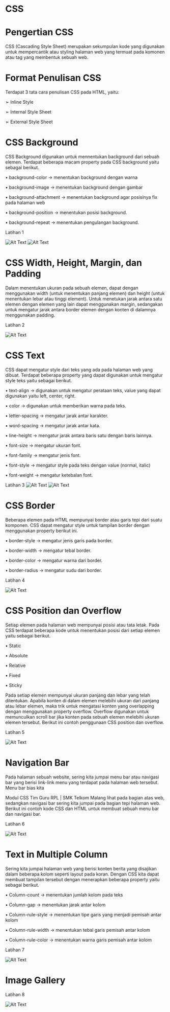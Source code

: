 # CSS

# Pengertian CSS

CSS (Cascading Style Sheet) merupakan sekumpulan kode yang digunakan
untuk mempercantik atau styling halaman web yang termuat pada komonen atau tag
yang membentuk sebuah web.

# Format Penulisan CSS

Terdapat 3 tata cara penulisan CSS pada HTML, yaitu:

➢ Inline Style

➢ Internal Style Sheet

➢ External Style Sheet

# CSS Background

CSS Background digunakan untuk mennentukan background dari sebuah elemen.
Terdapat beberapa macam property pada CSS background yaitu sebagai berikut.

• background-color → menentukan background dengan warna

• background-image → menentukan background dengan gambar

• background-attachment → menentukan background agar posisinya fix pada
halaman web

• background-position → menentukan posisi background.

• background-repeat → menentukan pengulangan background.

Latihan 1

![Alt Text](https://github.com/necha28/CSS/blob/master/lat1.1.PNG)
![Alt Text](https://github.com/necha28/CSS/blob/master/lat1.2.PNG)

# CSS Width, Height, Margin, dan Padding

Dalam menentukan ukuran pada sebuah elemen, dapat dengan menggunakan
width (untuk menentukan panjang elemen) dan height (untuk menentukan lebar
atau tinggi element). Untuk menetukan jarak antara satu elemen dengan elemen
yang lain dapat menggunakan margin, sedangakan untuk mengatur jarak antara
border elemen dengan konten di dalamnya menggunakan padding.

Latihan 2

![Alt Text](https://github.com/necha28/CSS/blob/master/lat2.PNG)

# CSS Text

CSS dapat mengatur style dari teks yang ada pada halaman web yang dibuat.
Terdapat beberapa property yang dapat digunakan untuk mengatur style teks yaitu
sebagai berikut.

• text-align → digunakan untuk mengatur perataan teks, value yang dapat
digunakan yaitu left, center, right.

• color → digunakan untuk memberikan warna pada teks.

• letter-spacing → mengatur jarak antar karakter.

• word-spacing → mengatur jarak antar kata.

• line-height → mengatur jarak antara baris satu dengan baris lainnya.

• font-size → mengatur ukuran font.

• font-family → mengatur jenis font.

• font-style → mengatur style pada teks dengan value (normal, italic)

• font-weight → mengatur ketebalan font.

Latihan 3
![Alt Text](https://github.com/necha28/CSS/blob/master/lat3.1.PNG)
![Alt Text](https://github.com/necha28/CSS/blob/master/lat3.2.PNG)

# CSS Border

Beberapa elemen pada HTML mempunyai border atau garis tepi dari suatu
komponen. CSS dapat mengatur style untuk tampilan border dengan
menggunakan property berikut ini.

• border-style → mengatur jenis garis pada border.

• border-width → mengatur tebal border.

• border-color → mengatur warna dari border.

• border-radius → mengatur sudu dari border.

Latihan 4

![Alt Text](https://github.com/necha28/CSS/blob/master/lat4.PNG)

# CSS Position dan Overflow

Setiap elemen pada halaman web mempunyai posisi atau tata letak. Pada CSS
terdapat beberapa kode untuk menentukan posisi dari setiap elemen yaitu sebagai
berikut.

• Static

• Absolute

• Relative

• Fixed

• Sticky

Pada setiap elemen mempunyai ukuran panjang dan lebar yang telah ditentukan.
Apabila konten di dalam elemen melebihi ukuran dari panjang atau lebar elemen,
maka trik untuk mengatasi konten yang overlapping dengan menggunakan property
overflow. Overflow digunakan untuk memunculkan scroll bar jika konten pada
sebuah elemen melebihi ukuran elemen tersebut. Berikut ini contoh penggunaan
CSS position dan overflow.

Latihan 5

![Alt Text](https://github.com/necha28/CSS/blob/master/lat5.PNG)

# Navigation Bar

Pada halaman sebuah website, sering kita jumpai menu bar atau navigasi bar yang
berisi link-link menu yang terdapat pada halaman web tersebut. Menu bar bias kita

Modul CSS Tim Guru RPL | SMK Telkom Malang
lihat pada bagian atas web, sedangkan navigasi bar sering kita jumpai pada bagian
tepi halaman web. Berikut ini contoh kode CSS dan HTML untuk membuat sebuah
menu bar dan navigasi bar.

Latihan 6

![Alt Text](https://github.com/necha28/CSS/blob/master/lat6.PNG)

# Text in Multiple Column

Sering kita jumpai halaman web yang berisi konten berita yang disajikan dalam
beberapa kolom seperti layout pada koran. Dengan CSS kita dapat membuat
tampilan tersebut dengan menerapkan beberapa property yaitu sebagai berikut.

• Column-count → menentukan jumlah kolom pada teks

• Column-gap → menentukan jarak antar kolom

• Column-rule-style → menentukan tipe garis yang menjadi pemisah antar kolom

• Column-rule-width → menentukan tebal garis pemisah antar kolom

• Column-rule-color → menentukan warna garis pemisah antar kolom

Latihan 7

![Alt Text](https://github.com/necha28/CSS/blob/master/lat7.PNG)

# Image Gallery

Latihan 8

![Alt Text](https://github.com/necha28/CSS/blob/master/lat8.PNG)
